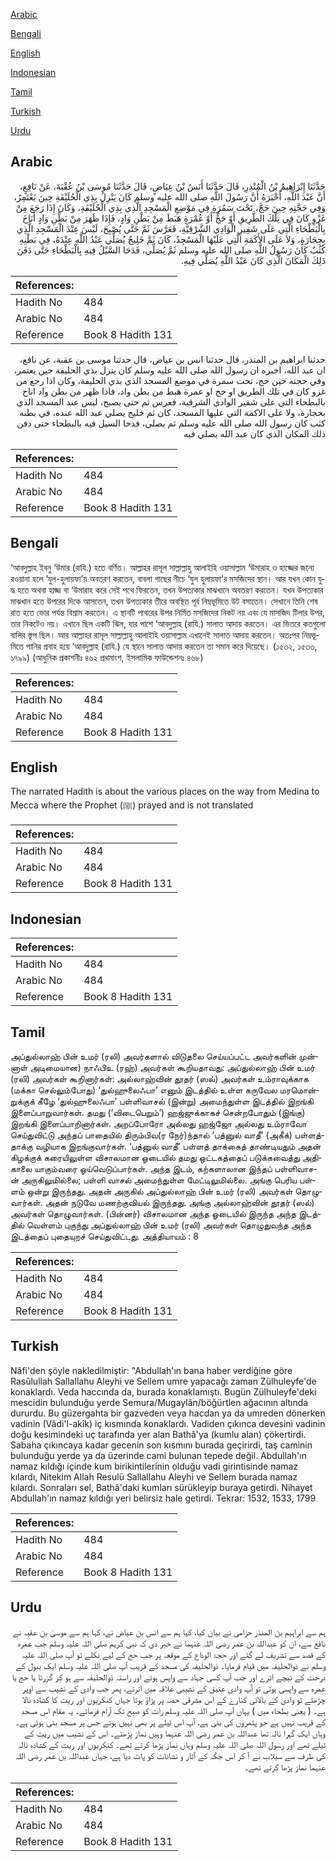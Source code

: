 [Arabic](#arabic)

[Bengali](#bengali)

[English](#english)

[Indonesian](#indonesian)

[Tamil](#tamil)

[Turkish](#turkish)

[Urdu](#urdu)

## Arabic


<div dir="rtl" lang="ar" style={{fontSize:'larger',backgroundColor:'#f8f9fa',padding:20}}>
حَدَّثَنَا إِبْرَاهِيمُ بْنُ الْمُنْذِرِ، قَالَ حَدَّثَنَا أَنَسُ بْنُ عِيَاضٍ، قَالَ حَدَّثَنَا مُوسَى بْنُ عُقْبَةَ، عَنْ نَافِعٍ، أَنَّ عَبْدَ اللَّهِ، أَخْبَرَهُ أَنَّ رَسُولَ اللَّهِ صلى الله عليه وسلم كَانَ يَنْزِلُ بِذِي الْحُلَيْفَةِ حِينَ يَعْتَمِرُ، وَفِي حَجَّتِهِ حِينَ حَجَّ، تَحْتَ سَمُرَةٍ فِي مَوْضِعِ الْمَسْجِدِ الَّذِي بِذِي الْحُلَيْفَةِ، وَكَانَ إِذَا رَجَعَ مِنْ غَزْوٍ كَانَ فِي تِلْكَ الطَّرِيقِ أَوْ حَجٍّ أَوْ عُمْرَةٍ هَبَطَ مِنْ بَطْنِ وَادٍ، فَإِذَا ظَهَرَ مِنْ بَطْنِ وَادٍ أَنَاخَ بِالْبَطْحَاءِ الَّتِي عَلَى شَفِيرِ الْوَادِي الشَّرْقِيَّةِ، فَعَرَّسَ ثَمَّ حَتَّى يُصْبِحَ، لَيْسَ عِنْدَ الْمَسْجِدِ الَّذِي بِحِجَارَةٍ، وَلاَ عَلَى الأَكَمَةِ الَّتِي عَلَيْهَا الْمَسْجِدُ، كَانَ ثَمَّ خَلِيجٌ يُصَلِّي عَبْدُ اللَّهِ عِنْدَهُ، فِي بَطْنِهِ كُثُبٌ كَانَ رَسُولُ اللَّهِ صلى الله عليه وسلم ثَمَّ يُصَلِّي، فَدَحَا السَّيْلُ فِيهِ بِالْبَطْحَاءِ حَتَّى دَفَنَ ذَلِكَ الْمَكَانَ الَّذِي كَانَ عَبْدُ اللَّهِ يُصَلِّي فِيهِ‏.‏
</div>
<div style={{backgroundColor:'#f8f9fa',padding:20, marginBottom: 10}}><table> <thead> <tr> <th>References:</th> <th></th> </tr> </thead> <tbody><tr><td>Hadith No</td><td>484</td></tr><tr><td>Arabic No</td><td>484</td></tr><tr><td>Reference</td><td>Book 8 Hadith 131</td></tr></tbody></table></div>


<div dir="rtl" lang="ar" style={{fontSize:'larger',backgroundColor:'#f8f9fa',padding:20}}>
حدثنا ابراهيم بن المنذر، قال حدثنا انس بن عياض، قال حدثنا موسى بن عقبة، عن نافع، ان عبد الله، اخبره ان رسول الله صلى الله عليه وسلم كان ينزل بذي الحليفة حين يعتمر، وفي حجته حين حج، تحت سمرة في موضع المسجد الذي بذي الحليفة، وكان اذا رجع من غزو كان في تلك الطريق او حج او عمرة هبط من بطن واد، فاذا ظهر من بطن واد اناخ بالبطحاء التي على شفير الوادي الشرقية، فعرس ثم حتى يصبح، ليس عند المسجد الذي بحجارة، ولا على الاكمة التي عليها المسجد، كان ثم خليج يصلي عبد الله عنده، في بطنه كثب كان رسول الله صلى الله عليه وسلم ثم يصلي، فدحا السيل فيه بالبطحاء حتى دفن ذلك المكان الذي كان عبد الله يصلي فيه
</div>
<div style={{backgroundColor:'#f8f9fa',padding:20, marginBottom: 10}}><table> <thead> <tr> <th>References:</th> <th></th> </tr> </thead> <tbody><tr><td>Hadith No</td><td>484</td></tr><tr><td>Arabic No</td><td>484</td></tr><tr><td>Reference</td><td>Book 8 Hadith 131</td></tr></tbody></table></div>

## Bengali


<div dir="ltr" lang="bn" style={{fontSize:'larger',backgroundColor:'#f8f9fa',padding:20}}>
‘আবদুল্লাহ ইবনু ‘উমার (রাযি.) হতে বর্ণিত। আল্লাহর রাসূল সাল্লাল্লাহু আলাইহি ওয়াসাল্লাম ‘উমারাহ ও হাজ্জের জন্যে রওয়ানা হলে ‘যুল-হুলায়ফা’য় অবতরণ করতেন, বাবলা গাছের নীচে ‘যুল হুলায়ফা’র মসজিদের স্থান। আর যখন কোন যুদ্ধ হতে অথবা হাজ্জ বা ‘উমারাহ করে সেই পথে ফিরতেন, তখন উপত্যকার মাঝখানে অবতরণ করতেন। যখন উপত্যকার মাঝখান হতে উপরের দিকে আসতেন, তখন উপত্যকার তীরে অবস্থিত পূর্ব নিম্নভূমিতে উট বসাতেন। সেখানে তিনি শেষ রাত হতে ভোর পর্যন্ত বিশ্রাম করতেন। এ স্থানটি পাথরের উপর নির্মিত মসজিদের নিকট নয় এবং যে মাসজিদ টিলার উপর, তার নিকটেও নয়। এখানে ছিল একটি ঝিল, যার পাশে ‘আবদুল্লাহ (রাযি.) সালাত আদায় করতেন। এর ভিতরে কতগুলো বালির স্তূপ ছিল। আর আল্লাহর রাসূল সাল্লাল্লাহু আলাইহি ওয়াসাল্লাম এখানেই সালাত আদায় করতেন। অতঃপর নিম্নভূমিতে পানির প্রবাহ হয়ে ‘আবদুল্লাহ (রাযি.) যে স্থানে সালাত আদায় করতেন তা সমান করে দিয়েছে। (১৫৩২, ১৫৩৩, ১৭৯৯) (আধুনিক প্রকাশনীঃ ৪৬২ প্রথমাংশ, ইসলামিক ফাউন্ডেশনঃ ৪৬৮)
</div>
<div style={{backgroundColor:'#f8f9fa',padding:20, marginBottom: 10}}><table> <thead> <tr> <th>References:</th> <th></th> </tr> </thead> <tbody><tr><td>Hadith No</td><td>484</td></tr><tr><td>Arabic No</td><td>484</td></tr><tr><td>Reference</td><td>Book 8 Hadith 131</td></tr></tbody></table></div>

## English


<div dir="ltr" lang="en" style={{fontSize:'larger',backgroundColor:'#f8f9fa',padding:20}}>
The narrated Hadith is about the various places on the way from Medina to Mecca where the Prophet (ﷺ) prayed and is not translated
</div>
<div style={{backgroundColor:'#f8f9fa',padding:20, marginBottom: 10}}><table> <thead> <tr> <th>References:</th> <th></th> </tr> </thead> <tbody><tr><td>Hadith No</td><td>484</td></tr><tr><td>Arabic No</td><td>484</td></tr><tr><td>Reference</td><td>Book 8 Hadith 131</td></tr></tbody></table></div>

## Indonesian


<div dir="ltr" lang="id" style={{fontSize:'larger',backgroundColor:'#f8f9fa',padding:20}}>

</div>
<div style={{backgroundColor:'#f8f9fa',padding:20, marginBottom: 10}}><table> <thead> <tr> <th>References:</th> <th></th> </tr> </thead> <tbody><tr><td>Hadith No</td><td>484</td></tr><tr><td>Arabic No</td><td>484</td></tr><tr><td>Reference</td><td>Book 8 Hadith 131</td></tr></tbody></table></div>

## Tamil


<div dir="ltr" lang="ta" style={{fontSize:'larger',backgroundColor:'#f8f9fa',padding:20}}>
அப்துல்லாஹ் பின் உமர் (ரலி) அவர்களால் விடுதலை செய்யப்பட்ட அவர்களின் முன்னாள் அடிமையான) நாஃபிஉ (ரஹ்) அவர்கள் கூறியதாவது: அப்துல்லாஹ் பின் உமர் (ரலி) அவர்கள் கூறினார்கள்: அல்லாஹ்வின் தூதர் (ஸல்) அவர்கள் உம்ராவுக்காக (மக்கா செல்லும்போது) ‘துல்ஹுலைஃபா’ எனும் இடத்தில் உள்ள கருவேல மரமொன்றுக்குக் கீழே ‘துல்ஹுலைஃபா’ பள்ளிவாசல் (இன்று) அமைந்துள்ள இடத்தில் இறங்கி இளைப்பாறுவார்கள். தமது (‘விடைபெறும்’) ஹஜ்ஜுக்காகச் சென்றபோதும் (இங்கு) இறங்கி இளைப்பாறினார்கள். அறப்போரோ அல்லது ஹஜ்ஜோ அல்லது உம்ராவோ செய்துவிட்டு அந்தப் பாதையில் திரும்பிவ(ர நேர்)ந்தால் ‘பத்னுல் வாதீ’ (அகீக்) பள்ளத்தாக்கு வழியாக இறங்குவார்கள். ‘பத்னுல் வாதீ’ பள்ளத் தாக்கைத் தாண்டியதும் அதன் கிழக்குக் கரையிலுள்ள விசாலமான ஓடையில் தமது ஒட்டகத்தைப் படுக்கவைத்து அதிகாலை யாகும்வரை ஓய்வெடுப்பார்கள். அந்த இடம், கற்களாலான இந்தப் பள்ளிவாச-ன் அருகிலுமில்லை; பள்ளி வாசல் அமைந்துள்ள மேட்டிலுமில்லை. அங்கு பெரிய பள்ளம் ஒன்று இருந்தது. அதன் அருகில் அப்துல்லாஹ் பின் உமர் (ரலி) அவர்கள் தொழுவார்கள். அதன் நடுவே மணற்குவியல் இருந்தது. அங்கு அல்லாஹ்வின் தூதர் (ஸல்) அவர்கள் தொழுவார்கள். (பின்னர்) விசாலமான அந்த ஓடையில் இருந்த அந்த இடத்தில் வெள்ளம் புகுந்து அப்துல்லாஹ் பின் உமர் (ரலி) அவர்கள் தொழுதுவந்த அந்த இடத்தைப் புதையுறச் செய்துவிட்டது. அத்தியாயம் : 8
</div>
<div style={{backgroundColor:'#f8f9fa',padding:20, marginBottom: 10}}><table> <thead> <tr> <th>References:</th> <th></th> </tr> </thead> <tbody><tr><td>Hadith No</td><td>484</td></tr><tr><td>Arabic No</td><td>484</td></tr><tr><td>Reference</td><td>Book 8 Hadith 131</td></tr></tbody></table></div>

## Turkish


<div dir="ltr" lang="tr" style={{fontSize:'larger',backgroundColor:'#f8f9fa',padding:20}}>
Nâfi'den şöyle nakledilmiştir: "Abdullah'ın bana haber verdiğine göre Rasûlullah Sallallahu Aleyhi ve Sellem umre yapacağı zaman Zülhuleyfe'de konaklardı. Veda haccında da, burada konak­lamıştı. Bugün Zülhuleyfe'deki mescidin bulunduğu yerde Semura/Mugaylân/böğürtlen ağacının altında dururdu. Bu güzergahta bir gazveden veya hacdan ya da umreden dönerken vadinin (Vâdi'l-akîk) iç kısmında konaklardı. Vadiden çıkınca devesini vadinin doğu kesimindeki uç tarafında yer alan Bathâ'ya (kumlu alan) çökertirdi. Sabaha çıkıncaya kadar gecenin son kısmını burada geçirirdi, taş caminin bulunduğu yerde ya da üzerinde cami bulunan tepede değil. Abdullah'ın namaz kıldığı içinde kum birikintilerinin olduğu vadi girintisinde namaz kılardı, Nitekim Allah Resulü Sallallahu Aleyhi ve Sellem burada namaz kılardı. Sonraları sel, Bathâ'daki kumları sürükleyip buraya getirdi. Nihayet Abdullah'ın namaz kıldığı yeri belirsiz hale getirdi. Tekrar: 1532, 1533, 1799
</div>
<div style={{backgroundColor:'#f8f9fa',padding:20, marginBottom: 10}}><table> <thead> <tr> <th>References:</th> <th></th> </tr> </thead> <tbody><tr><td>Hadith No</td><td>484</td></tr><tr><td>Arabic No</td><td>484</td></tr><tr><td>Reference</td><td>Book 8 Hadith 131</td></tr></tbody></table></div>

## Urdu


<div dir="rtl" lang="ur" style={{fontSize:'larger',backgroundColor:'#f8f9fa',padding:20}}>
ہم سے ابراہیم بن المنذر حزامی نے بیان کیا، کہا ہم سے انس بن عیاض نے، کہا ہم سے موسیٰ بن عقبہ نے نافع سے، ان کو عبداللہ بن عمر رضی اللہ عنہما نے خبر دی کہ نبی کریم صلی اللہ علیہ وسلم جب عمرہ کے قصد سے تشریف لے گئے اور حجۃ الوداع کے موقعہ پر جب حج کے لیے نکلے تو آپ صلی اللہ علیہ وسلم نے ذوالحلیفہ میں قیام فرمایا۔ ذوالحلیفہ کی مسجد کے قریب آپ صلی اللہ علیہ وسلم ایک ببول کے درخت کے نیچے اترے اور جب آپ کسی جہاد سے واپس ہوتے اور راستہ ذوالحلیفہ سے ہو کر گزرتا یا حج یا عمرہ سے واپسی ہوتی تو آپ وادی عتیق کے نشیبی علاقہ میں اترتے، پھر جب وادی کے نشیب سے اوپر چڑھتے تو وادی کے بالائی کنارے کے اس مشرقی حصہ پر پڑاؤ ہوتا جہاں کنکریوں اور ریت کا کشادہ نالا ہے۔ ( یعنی بطحاء میں ) یہاں آپ صلی اللہ علیہ وسلم رات کو صبح تک آرام فرماتے۔ یہ مقام اس مسجد کے قریب نہیں ہے جو پتھروں کی بنی ہے، آپ اس ٹیلے پر بھی نہیں ہوتے جس پر مسجد بنی ہوئی ہے۔ وہاں ایک گہرا نالہ تھا عبداللہ بن عمر رضی اللہ عنہما وہیں نماز پڑھتے۔ اس کے نشیب میں ریت کے ٹیلے تھے اور رسول اللہ صلی اللہ علیہ وسلم وہاں نماز پڑھا کرتے تھے۔ کنکریوں اور ریت کے کشادہ نالہ کی طرف سے سیلاب نے آ کر اس جگہ کے آثار و نشانات کو پاٹ دیا ہے، جہاں عبداللہ بن عمر رضی اللہ عنہما نماز پڑھا کرتے تھے۔
</div>
<div style={{backgroundColor:'#f8f9fa',padding:20, marginBottom: 10}}><table> <thead> <tr> <th>References:</th> <th></th> </tr> </thead> <tbody><tr><td>Hadith No</td><td>484</td></tr><tr><td>Arabic No</td><td>484</td></tr><tr><td>Reference</td><td>Book 8 Hadith 131</td></tr></tbody></table></div>